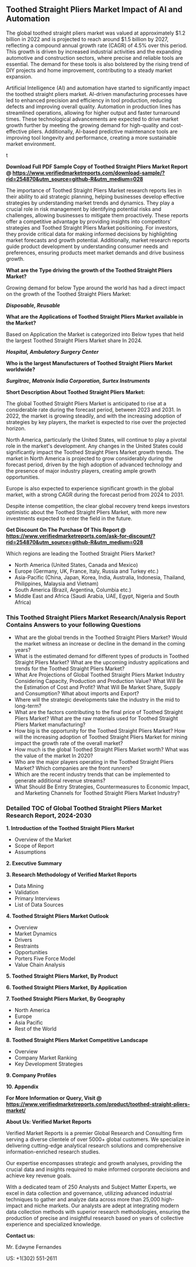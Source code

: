 <h2>Toothed Straight Pliers Market Impact of AI and Automation</h2><p>The global toothed straight pliers market was valued at approximately $1.2 billion in 2022 and is projected to reach around $1.5 billion by 2027, reflecting a compound annual growth rate (CAGR) of 4.5% over this period. This growth is driven by increased industrial activities and the expanding automotive and construction sectors, where precise and reliable tools are essential. The demand for these tools is also bolstered by the rising trend of DIY projects and home improvement, contributing to a steady market expansion.</p><p>Artificial Intelligence (AI) and automation have started to significantly impact the toothed straight pliers market. AI-driven manufacturing processes have led to enhanced precision and efficiency in tool production, reducing defects and improving overall quality. Automation in production lines has streamlined operations, allowing for higher output and faster turnaround times. These technological advancements are expected to drive market growth further by meeting the growing demand for high-quality and cost-effective pliers. Additionally, AI-based predictive maintenance tools are improving tool longevity and performance, creating a more sustainable market environment.</p>t</p><p id="" class=""><strong>Download Full PDF Sample Copy of Toothed Straight Pliers Market Report @ <a href="https://www.verifiedmarketreports.com/download-sample/?rid=254870&utm_source=github-R&utm_medium=028" target="_blank">https://www.verifiedmarketreports.com/download-sample/?rid=254870&utm_source=github-R&utm_medium=028</a></strong></p><p>The importance of&nbsp;Toothed Straight Pliers Market research reports lies in their ability to aid strategic planning, helping businesses develop effective strategies by understanding market trends and dynamics. They play a crucial role in risk management by identifying potential risks and challenges, allowing businesses to mitigate them proactively. These reports offer a competitive advantage by providing insights into competitors' strategies and Toothed Straight Pliers Market positioning. For investors, they provide critical data for making informed decisions by highlighting market forecasts and growth potential. Additionally, market research reports guide product development by understanding consumer needs and preferences, ensuring products meet market demands and drive business growth.</p><p><strong>What are the&nbsp;Type driving the growth of the Toothed Straight Pliers Market?</strong></p><p id="" class="">Growing demand for below Type around the world has had a direct impact on the growth of the Toothed Straight Pliers Market:</p><em><strong>Disposable, Reusable</strong></em></p><strong>What are the&nbsp;Applications&nbsp;of Toothed Straight Pliers Market available in the Market?</strong></p><p id="" class="">Based on Application the Market is categorized into Below types that held the largest Toothed Straight Pliers Market share In 2024.</p><em><strong>Hospital, Ambulatory Surgery Center</strong></em></p><strong>Who is the largest Manufacturers of Toothed Straight Pliers Market worldwide?</strong></p><p><em><strong>Surgitrac, Matronix India Corporation, Surtex Instruments</strong></em></p><p id="" class=""><strong>Short Description About Toothed Straight Pliers Market:</strong></p><p>The global Toothed Straight Pliers Market is anticipated to rise at a considerable rate during the forecast period, between 2023 and 2031. In 2022, the market is growing steadily, and with the increasing adoption of strategies by key players, the market is expected to rise over the projected horizon.</p><p>North America, particularly the United States, will continue to play a pivotal role in the market's development. Any changes in the United States could significantly impact the Toothed Straight Pliers Market growth trends. The market in North America is projected to grow considerably during the forecast period, driven by the high adoption of advanced technology and the presence of major industry players, creating ample growth opportunities.</p><p>Europe is also expected to experience significant growth in the global market, with a strong CAGR during the forecast period from 2024 to 2031.</p><p>Despite intense competition, the clear global recovery trend keeps investors optimistic about the Toothed Straight Pliers Market, with more new investments expected to enter the field in the future.</p><p id="" class=""><strong>Get Discount On The Purchase Of This Report @ <a href="https://www.verifiedmarketreports.com/ask-for-discount/?rid=254870&utm_source=github-R&utm_medium=028" target="_blank">https://www.verifiedmarketreports.com/ask-for-discount/?rid=254870&utm_source=github-R&utm_medium=028</a></strong></p>Which regions are leading the Toothed Straight Pliers Market?</p><ul><li>North America (United States, Canada and Mexico)</li><li>Europe (Germany, UK, France, Italy, Russia and Turkey etc.)</li><li>Asia-Pacific (China, Japan, Korea, India, Australia, Indonesia, Thailand, Philippines, Malaysia and Vietnam)</li><li>South America (Brazil, Argentina, Columbia etc.)</li><li>Middle East and Africa (Saudi Arabia, UAE, Egypt, Nigeria and South Africa)</li></ul><h3 id="" class="">This Toothed Straight Pliers Market Research/Analysis Report Contains Answers to your following Questions</h3><ul><li>What are the global trends in the Toothed Straight Pliers Market? Would the market witness an increase or decline in the demand in the coming years?</li><li>What is the estimated demand for different types of products in Toothed Straight Pliers Market? What are the upcoming industry applications and trends for the Toothed Straight Pliers Market?</li><li>What Are Projections of Global Toothed Straight Pliers Market Industry Considering Capacity, Production and Production Value? What Will Be the Estimation of Cost and Profit? What Will Be Market Share, Supply and Consumption? What about imports and Export?</li><li>Where will the strategic developments take the industry in the mid to long-term?</li><li>What are the factors contributing to the final price of Toothed Straight Pliers Market? What are the raw materials used for Toothed Straight Pliers Market manufacturing?</li><li>How big is the opportunity for the Toothed Straight Pliers Market? How will the increasing adoption of Toothed Straight Pliers Market for mining impact the growth rate of the overall market?</li><li>How much is the global Toothed Straight Pliers Market worth? What was the value of the market In 2020?</li><li>Who are the major players operating in the Toothed Straight Pliers Market? Which companies are the front runners?</li><li>Which are the recent industry trends that can be implemented to generate additional revenue streams?</li><li>What Should Be Entry Strategies, Countermeasures to Economic Impact, and Marketing Channels for Toothed Straight Pliers Market Industry?</li></ul><h3 id="" class="">Detailed TOC of Global Toothed Straight Pliers Market Research Report, 2024-2030</h3><p id="" class=""><strong>1. Introduction of the Toothed Straight Pliers Market</strong></p><ul><li>Overview of the Market</li><li>Scope of Report</li><li>Assumptions</li></ul><p id="" class=""><strong>2. Executive Summary</strong></p><p id="" class=""><strong>3. Research Methodology of Verified Market Reports</strong></p><ul><li>Data Mining</li><li>Validation</li><li>Primary Interviews</li><li>List of Data Sources</li></ul><p id="" class=""><strong>4. Toothed Straight Pliers Market Outlook</strong></p><ul><li>Overview</li><li>Market Dynamics</li><li>Drivers</li><li>Restraints</li><li>Opportunities</li><li>Porters Five Force Model</li><li>Value Chain Analysis</li></ul><p id="" class=""><strong>5. Toothed Straight Pliers Market, By Product</strong></p><p id="" class=""><strong>6. Toothed Straight Pliers Market, By Application</strong></p><p id="" class=""><strong>7. Toothed Straight Pliers Market, By Geography</strong></p><ul><li>North America</li><li>Europe</li><li>Asia Pacific</li><li>Rest of the World</li></ul><p id="" class=""><strong>8. Toothed Straight Pliers Market Competitive Landscape</strong></p><ul><li>Overview</li><li>Company Market Ranking</li><li>Key Development Strategies</li></ul><p id="" class=""><strong>9. Company Profiles</strong></p><p id="" class=""><strong>10. Appendix</strong></p><p id="" class=""><strong>For More Information or Query, Visit @ <a href="https://www.verifiedmarketreports.com/product/toothed-straight-pliers-market/" target="_blank">https://www.verifiedmarketreports.com/product/toothed-straight-pliers-market/</a></strong></p><p id="" class=""><strong>About Us: Verified Market Reports</strong></p><p id="" class="">Verified Market Reports is a premier Global Research and Consulting firm serving a diverse clientele of over 5000+ global customers. We specialize in delivering cutting-edge analytical research solutions and comprehensive information-enriched research studies.</p><p id="" class="">Our expertise encompasses strategic and growth analyses, providing the crucial data and insights required to make informed corporate decisions and achieve key revenue goals.</p><p id="" class="">With a dedicated team of 250 Analysts and Subject Matter Experts, we excel in data collection and governance, utilizing advanced industrial techniques to gather and analyze data across more than 25,000 high-impact and niche markets. Our analysts are adept at integrating modern data collection methods with superior research methodologies, ensuring the production of precise and insightful research based on years of collective experience and specialized knowledge.</p><p id="" class=""><strong>Contact us:</strong></p><p id="" class="">Mr. Edwyne Fernandes</p><p id="" class="">US: +1(302) 551-2611</p>